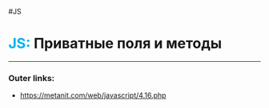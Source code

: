 #JS
# <font color="#00b0f0">JS:</font> Приватные поля и методы
---
### Outer links:
- https://metanit.com/web/javascript/4.16.php